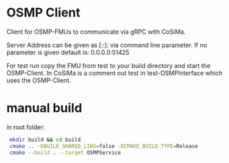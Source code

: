 # OSMP Client

Client for OSMP-FMUs to communicate via gRPC with CoSiMa.

Server Address can be given as [::]:<port> via command line parameter.
If no parameter is given default is: 0.0.0.0:51425

For test run copy the FMU from test to your build directory and start the OSMP-Client.
In CoSiMa is a comment out test in test-OSMPInterface which uses the OSMP-Client.

# manual build
in root folder:
```sh
 mkdir build && cd build
 cmake .. -DBUILD_SHARED_LIBS=false -DCMAKE_BUILD_TYPE=Release
 cmake --build . --target OSMPService
```